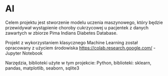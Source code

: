 # AI
Celem projektu jest stworzenie modelu uczenia maszynowego, który będzie przewidywał wystąpienie choroby cukrzycowej u pacjentek z danych zawartych w zbiorze Pima Indians Diabetes Database.

Projekt z wykorzystaniem klasycznego Machine Learning został opracowany z użyciem  środowiska https://colab.research.google.com/ - Jupyter Notebook

Narzędzia, biblioteki użyte w tym projekcie: Python, biblioteki: sklearn, pandas, matplotlib, seaborn, sqlite3
